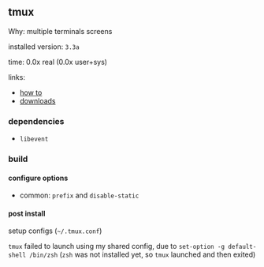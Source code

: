## tmux

Why: multiple terminals screens

installed version: `3.3a`

time: 0.0x real (0.0x user+sys)

links:

- [how to](https://github.com/tmux/tmux)
- [downloads](https://github.com/tmux/tmux/releases)

### dependencies

- `libevent`

### build

#### configure options

- common: `prefix` and `disable-static`

#### post install

setup configs (`~/.tmux.conf`)

`tmux` failed to launch using my shared config, due to `set-option -g default-shell /bin/zsh` (`zsh` was not installed yet,
so `tmux` launched and then exited)
